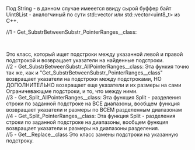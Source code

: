   Под String - в данном случае имееется ввиду сырой буффер байт Uint8List - аналогчиный по сути std::vector<unsigned char> или std::vector<uint8_t> из C++.

  //1 - Get_SubstrBetweenSubstr_PointerRanges__class:<pre>             </pre>Это класс, который ищет подстроки между указанной левой и правой подстрокой и возвращает указатели на найденные подстроки.  
  //2 - Get_SubstrBetweenSubstr_AllPointerRanges__class:          Эта функия точно так же, как и "Get_SubstrBetweenSubstr_PointerRanges__class" возвращает указатели на подстроки между подстроками, НО ДОПОЛНИТЕЛЬНО возвращает еще указатели и их размеры на сами Ограничевающме подстроки, и то, что между ними.  
  //3 - Get_Split_AllPointerRanges__class:                        Эта функция Split - разделения строки по заданной подстроке на ВСЕ диапазоны, вообщем функция возвращает указатели и размеры по ВСЕМ разделенным диапазонам  
  //4 - Get_Split_PointerRanges__class:                           Эта функция Split - разделения строки по заданной подстроке на диапазоны, вообщем функция возвращает указатели и размеры на диапазоны разделения.  
  //5 - Get__Replace__class                                       Это класс замены подстроки на указанную подстроку.  
